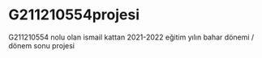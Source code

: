 # G211210554projesi
G211210554 nolu olan ismail kattan 2021-2022 eğitim yılın bahar dönemi / dönem sonu projesi
